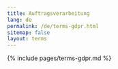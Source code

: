```yaml
---
title: Auftragsverarbeitung
lang: de
permalink: /de/terms-gdpr.html
sitemap: false
layout: terms
---
```


{% include pages/terms-gdpr.md %}
